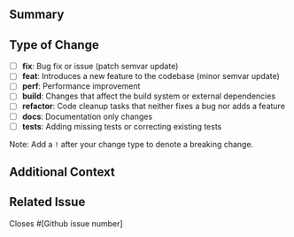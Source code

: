 <!--
When creating a PR, be sure to prepend the PR title with the Conventional Commit type (`feat`, `fix`, or `chore`).

Examples:

`feat: add growl notification to spaces:wait`

`fix: handle special characters in app names`

`chore: refactor tests`

Learn more about [Conventional Commits](https://www.conventionalcommits.org/).
-->
## Summary
<!-- Brief description of the changes in this PR. -->

## Type of Change
- [ ] **fix**: Bug fix or issue (patch semvar update)
- [ ] **feat**: Introduces a new feature to the codebase (minor semvar update)
- [ ] **perf**: Performance improvement
- [ ] **build**: Changes that affect the build system or external dependencies
- [ ] **refactor**: Code cleanup tasks that neither fixes a bug nor adds a feature
- [ ] **docs**: Documentation only changes
- [ ] **tests**: Adding missing tests or correcting existing tests

Note: Add a `!` after your change type to denote a breaking change.

## Additional Context

<!-- 
  * For fixes, provide reproduction steps and expected vs actual behavior    
  * For features, describe the objective and rationale for this change.
  * If this is a breaking change, describe what functionality is affected and a migration path for existing users
  * Any additional information, links, screenshots, or attachments that help describe the issue
-->

## Related Issue
Closes #[Github issue number]